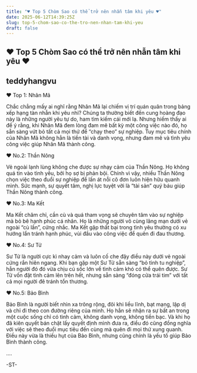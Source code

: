 ```yaml
---
title: "♥ Top 5 Chòm Sao có thể trở nên nhẫn tâm khi yêu ♥"
date: 2025-06-12T14:39:25Z
slug: top-5-chom-sao-co-the-tro-nen-nhan-tam-khi-yeu
draft: false
---
```


## ♥ Top 5 Chòm Sao có thể trở nên nhẫn tâm khi yêu ♥

## teddyhangvu

♥ Top 1: Nhân Mã

Chắc chẳng mấy ai nghĩ rằng Nhân Mã lại chiếm vị trí quán quân trong bảng xếp hạng tàn nhẫn khi yêu nhỉ? Chúng ta thường biết đến cung hoàng đạo này là những người yêu tự do, ham tìm kiếm cái mới lạ. Nhưng hiếm thấy ai để ý rằng, khi Nhân Mã đem lòng đam mê bất kỳ một công việc nào đó, họ sẵn sàng vứt bỏ tất cả mọi thứ để “chạy theo” sự nghiệp. Tuy mục tiêu chính của Nhân Mã không hẳn là tiền tài và danh vọng, nhưng đam mê và tình yêu công việc giúp Nhân Mã thành công.


♥ No.2: Thần Nông

Vẻ ngoài lạnh lùng không che được sự nhạy cảm của Thần Nông. Họ không quá tin vào tình yêu, bởi họ sợ bị phản bội. Chính vì vậy, nhiều Thần Nông chọn việc theo đuổi sự nghiệp để lấn át nỗi cô đơn luôn hiện hữu quanh mình. Sức mạnh, sự quyết tâm, nghị lực tuyệt vời là “tài sản” quý báu giúp Thần Nông thành công.

♥ No.3: Ma Kết

Ma Kết chăm chỉ, cần cù và quá tham vọng sẽ chuyên tâm vào sự nghiệp mà bỏ bê hạnh phúc cá nhân. Họ là những người vô cùng lãng mạn dưới vẻ ngoài “cù lần”, cứng nhắc. Ma Kết gặp thất bại trong tình yêu thường có xu hướng lẩn tránh hạnh phúc, vùi đầu vào công việc để quên đi đau thương.

♥ No.4: Sư Tử

Sư Tử là người cực kì nhay cảm và luôn cố che đậy điều này dưới vẻ ngoài cứng rắn hiên ngang. Khi bạn gặp một Sư Tử sẵn sàng “bỏ tình tu nghiệp”, hẳn người đó đó vừa chịu cú sốc lớn về tình cảm khó có thể quên được. Sư Tử vốn đặt tình cảm lên trên hết, nhưng sẵn sàng “đóng cửa trái tim” với tất cả mọi người đê tránh tổn thương.


♥ No.5: Bảo Bình

Bảo Bình là người biết nhìn xa trông rộng, đôi khi liều lĩnh, bạt mạng, lập dị và chỉ đi theo con đường riêng của mình. Họ hẳn sẽ nhận ra sự bất an trong một cuộc sống chỉ có tình cảm, không danh vọng, không tiền bạc. Và khi họ đã kiên quyết bán chặt lấy quyết định mình đưa ra, điều đó cũng đồng nghĩa với việc sẽ theo đuổi mục tiêu đến cùng mà quên đi mọi thứ xung quanh. Điều này vừa là thiếu hụt của Bảo Bình, nhưng cũng chính là yếu tố giúp Bảo Bình thành công.

....

-ST-
